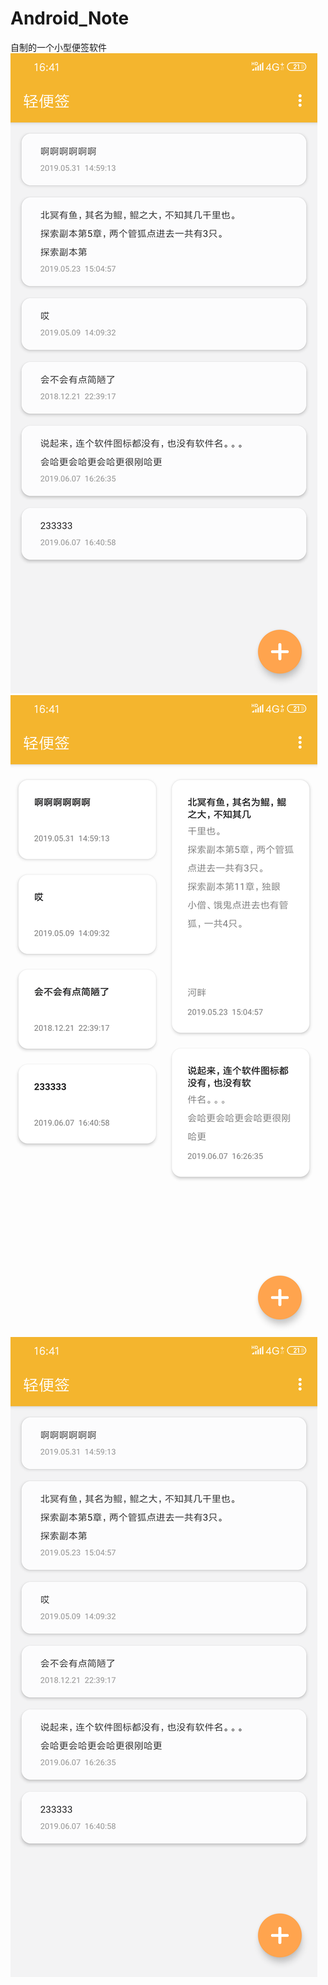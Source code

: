 # Android_Note
自制的一个小型便签软件
![image](https://github.com/15so42/Android_Note/blob/master/images/Screenshot_2019-06-07-16-41-04-455_com.example.a1.png)
![image](https://github.com/15so42/Android_Note/blob/master/images/Screenshot_2019-06-07-16-41-14-476_com.example.a1.png)
![image](https://github.com/15so42/Android_Note/blob/master/images/Screenshot_2019-06-07-16-41-04-455_com.example.a1.png)
